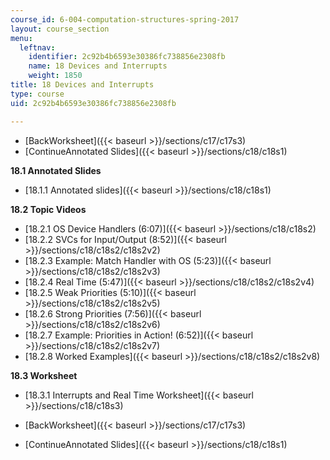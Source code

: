 ```yaml
---
course_id: 6-004-computation-structures-spring-2017
layout: course_section
menu:
  leftnav:
    identifier: 2c92b4b6593e30386fc738856e2308fb
    name: 18 Devices and Interrupts
    weight: 1850
title: 18 Devices and Interrupts
type: course
uid: 2c92b4b6593e30386fc738856e2308fb

---
```


*   [BackWorksheet]({{< baseurl >}}/sections/c17/c17s3)
*   [ContinueAnnotated Slides]({{< baseurl >}}/sections/c18/c18s1)

**18.1 Annotated Slides**

*   [18.1.1 Annotated slides]({{< baseurl >}}/sections/c18/c18s1)

**18.2 Topic Videos**

*   [18.2.1 OS Device Handlers (6:07)]({{< baseurl >}}/sections/c18/c18s2)
*   [18.2.2 SVCs for Input/Output (8:52)]({{< baseurl >}}/sections/c18/c18s2/c18s2v2)
*   [18.2.3 Example: Match Handler with OS (5:23)]({{< baseurl >}}/sections/c18/c18s2/c18s2v3)
*   [18.2.4 Real Time (5:47)]({{< baseurl >}}/sections/c18/c18s2/c18s2v4)
*   [18.2.5 Weak Priorities (5:10)]({{< baseurl >}}/sections/c18/c18s2/c18s2v5)
*   [18.2.6 Strong Priorities (7:56)]({{< baseurl >}}/sections/c18/c18s2/c18s2v6)
*   [18.2.7 Example: Priorities in Action! (6:52)]({{< baseurl >}}/sections/c18/c18s2/c18s2v7)
*   [18.2.8 Worked Examples]({{< baseurl >}}/sections/c18/c18s2/c18s2v8)

**18.3 Worksheet**

*   [18.3.1 Interrupts and Real Time Worksheet]({{< baseurl >}}/sections/c18/c18s3)

*   [BackWorksheet]({{< baseurl >}}/sections/c17/c17s3)
*   [ContinueAnnotated Slides]({{< baseurl >}}/sections/c18/c18s1)
